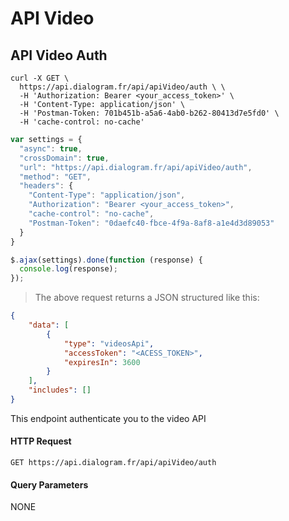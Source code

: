 # API Video

## API Video Auth

```shell
curl -X GET \
  https://api.dialogram.fr/api/apiVideo/auth \ \
  -H 'Authorization: Bearer <your_access_token>' \
  -H 'Content-Type: application/json' \
  -H 'Postman-Token: 701b451b-a5a6-4ab0-b262-80413d7e5fd0' \
  -H 'cache-control: no-cache'
```

```javascript
var settings = {
  "async": true,
  "crossDomain": true,
  "url": "https://api.dialogram.fr/api/apiVideo/auth",
  "method": "GET",
  "headers": {
    "Content-Type": "application/json",
    "Authorization": "Bearer <your_access_token>",
    "cache-control": "no-cache",
    "Postman-Token": "0daefc40-fbce-4f9a-8af8-a1e4d3d89053"
  }
}

$.ajax(settings).done(function (response) {
  console.log(response);
});
```

> The above request returns a JSON structured like this:

```json
{
    "data": [
        {
            "type": "videosApi",
            "accessToken": "<ACESS_TOKEN>",
            "expiresIn": 3600
        }
    ],
    "includes": []
}
```

This endpoint authenticate you to the video API

#### HTTP Request

`GET https://api.dialogram.fr/api/apiVideo/auth`

#### Query Parameters

NONE
